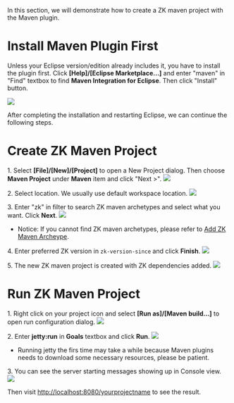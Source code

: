 In this section, we will demonstrate how to create a ZK maven project
with the Maven plugin.

# Install Maven Plugin First

Unless your Eclipse version/edition already includes it, you have to
install the plugin first. Click **\[Help\]/\[Eclipse Marketplace...\]**
and enter "maven" in "Find" textbox to find **Maven Integration for
Eclipse**. Then click "Install" button.

![](images/studio-maven-plugin.png)

After completing the installation and restarting Eclipse, we can
continue the following steps.

# Create ZK Maven Project

1\. Select **\[File\]/\[New\]/\[Project\]** to open a New Project
dialog. Then choose **Maven Project** under **Maven** item and click
"Next \>". ![](images/studio-maven-project-wizard.png)

2\. Select location. We usually use default workspace location. ![](images/studio-maven-project-wizard-2.png)

3\. Enter "zk" in filter to search ZK maven archetypes and select what
you want. Click **Next**. ![](images/studio-maven-archetype.png)

- Notice: If you cannot find ZK maven archetypes, please refer to [ Add ZK Maven Archeype]({{site.baseurl}}/zk_installation_guide/create_and_run_your_first_zk_application_with_eclipse_and_maven#Add_ZK_Maven_Archetype).

4\. Enter preferred ZK version in `zk-version-since` and click
**Finish**. ![](images/studio-maven-archetype-parameter.png)

5\. The new ZK maven project is created with ZK dependencies added. ![](images/studio-maven-project.png)

# Run ZK Maven Project

1\. Right click on your project icon and select **\[Run as\]/\[Maven
build...\]** to open run configuration dialog. ![](images/studio-maven-run.png)

2\. Enter **jetty:run** in **Goals** textbox and click **Run**. ![](images/studio-maven-run-jetty.png)

- Running jetty the firs time may take a while because Maven plugins
  needs to download some necessary resources, please be patient.

3\. You can see the server starting messages showing up in Console view.
![](images/studio-maven-run-console.png)

Then visit <http://localhost:8080/yourprojectname> to see the result.
